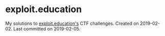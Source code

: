 
# exploit.education

My solutions to [exploit.education's](http://exploit.education/) CTF challenges. Created on 2019-02-02. Last committed on 2019-02-05.
